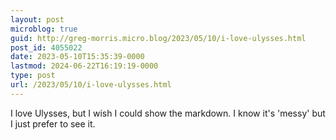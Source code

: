 ```yaml
---
layout: post
microblog: true
guid: http://greg-morris.micro.blog/2023/05/10/i-love-ulysses.html
post_id: 4055022
date: 2023-05-10T15:35:39-0000
lastmod: 2024-06-22T16:19:19-0000
type: post
url: /2023/05/10/i-love-ulysses.html
---
```

I love Ulysses, but I wish I could show the markdown. I know it's 'messy' but I just prefer to see it.
